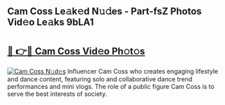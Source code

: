 ## Cam Coss Le𝚊k𝚎d N𝚞𝚍es - Part-fsZ Photos Vid𝚎o Le𝚊ks 9bLA1

# <h2><a href="http://fbfhn4.evod.top/?m=Cam+Coss">🔗 👉🔴 Cam Coss Vid𝚎o Ph𝚘t𝚘s</a></h2>

[![Cam Coss N𝚞d𝚎s](https://i.imgur.com/8V9OHl7.gif)](http://fbfhn4.evod.top/?m=Cam+Coss)
Influencer Cam Coss who creates engaging lifestyle and dance content, featuring solo and collaborative dance trend performances and mini vlogs. The role of a public figure Cam Coss is to serve the best interests of society. 
